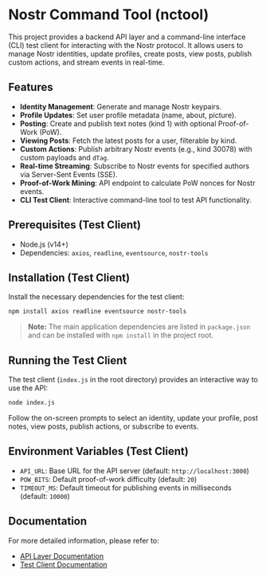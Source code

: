 # Nostr Command Tool (nctool)

This project provides a backend API layer and a command-line interface (CLI) test client for interacting with the Nostr protocol. It allows users to manage Nostr identities, update profiles, create posts, view posts, publish custom actions, and stream events in real-time.

## Features

- **Identity Management**: Generate and manage Nostr keypairs.  
- **Profile Updates**: Set user profile metadata (name, about, picture).  
- **Posting**: Create and publish text notes (kind 1) with optional Proof-of-Work (PoW).  
- **Viewing Posts**: Fetch the latest posts for a user, filterable by kind.  
- **Custom Actions**: Publish arbitrary Nostr events (e.g., kind 30078) with custom payloads and `dTag`.  
- **Real-time Streaming**: Subscribe to Nostr events for specified authors via Server-Sent Events (SSE).  
- **Proof-of-Work Mining**: API endpoint to calculate PoW nonces for Nostr events.  
- **CLI Test Client**: Interactive command-line tool to test API functionality.  

## Prerequisites (Test Client)

- Node.js (v14+)  
- Dependencies: `axios`, `readline`, `eventsource`, `nostr-tools`  

## Installation (Test Client)

Install the necessary dependencies for the test client:

```bash
npm install axios readline eventsource nostr-tools
```

> **Note:** The main application dependencies are listed in `package.json` and can be installed with `npm install` in the project root.

## Running the Test Client

The test client (`index.js` in the root directory) provides an interactive way to use the API:

```bash
node index.js
```

Follow the on-screen prompts to select an identity, update your profile, post notes, view posts, publish actions, or subscribe to events.

## Environment Variables (Test Client)

- `API_URL`: Base URL for the API server (default: `http://localhost:3000`)  
- `POW_BITS`: Default proof-of-work difficulty (default: `20`)  
- `TIMEOUT_MS`: Default timeout for publishing events in milliseconds (default: `10000`)  

## Documentation

For more detailed information, please refer to:

- [API Layer Documentation](./doc/apiLayer.md)  
- [Test Client Documentation](./doc/testClient.md)
